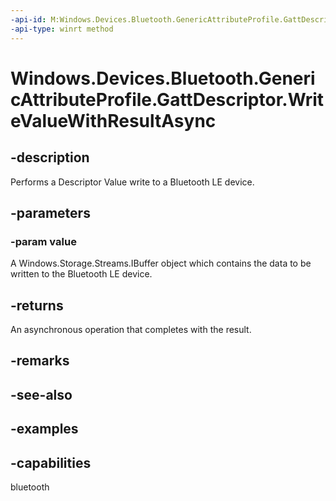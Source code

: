 ```yaml
---
-api-id: M:Windows.Devices.Bluetooth.GenericAttributeProfile.GattDescriptor.WriteValueWithResultAsync(Windows.Storage.Streams.IBuffer)
-api-type: winrt method
---
```


<!-- Method syntax.
public IAsyncOperation<GattWriteResult> GattDescriptor.WriteValueWithResultAsync(IBuffer value)
-->

# Windows.Devices.Bluetooth.GenericAttributeProfile.GattDescriptor.WriteValueWithResultAsync

## -description
Performs a Descriptor Value write to a Bluetooth LE device.

## -parameters

### -param value
A Windows.Storage.Streams.IBuffer object which contains the data to be written to the Bluetooth LE device.

## -returns
An asynchronous operation that completes with the result.

## -remarks

## -see-also

## -examples


## -capabilities
bluetooth
